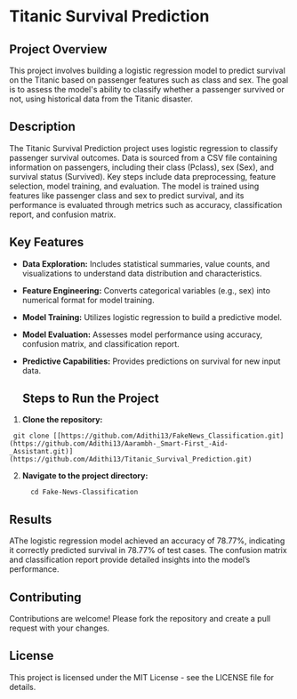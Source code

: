 # Titanic Survival Prediction

## Project Overview
This project involves building a logistic regression model to predict survival on the Titanic based on passenger features such as class and sex. The goal is to assess the model's ability to classify whether a passenger survived or not, using historical data from the Titanic disaster.

## Description
The Titanic Survival Prediction project uses logistic regression to classify passenger survival outcomes. Data is sourced from a CSV file containing information on passengers, including their class (Pclass), sex (Sex), and survival status (Survived). Key steps include data preprocessing, feature selection, model training, and evaluation. The model is trained using features like passenger class and sex to predict survival, and its performance is evaluated through metrics such as accuracy, classification report, and confusion matrix.

## Key Features
- **Data Exploration:** Includes statistical summaries, value counts, and visualizations to understand data distribution and characteristics.
- **Feature Engineering:** Converts categorical variables (e.g., sex) into numerical format for model training.
- **Model Training:** Utilizes logistic regression to build a predictive model.
- **Model Evaluation:** Assesses model performance using accuracy, confusion matrix, and classification report.
- **Predictive Capabilities:** Provides predictions on survival for new input data.

    ## Steps to Run the Project

1. **Clone the repository:**
  ```
   git clone [[https://github.com/Adithi13/FakeNews_Classification.git](https://github.com/Adithi13/Aarambh-_Smart-First_-Aid-_Assistant.git)](https://github.com/Adithi13/Titanic_Survival_Prediction.git)
  ```

2. **Navigate to the project directory:**

    ```
      cd Fake-News-Classification
    ```

## Results
AThe logistic regression model achieved an accuracy of 78.77%, indicating it correctly predicted survival in 78.77% of test cases. The confusion matrix and classification report provide detailed insights into the model’s performance.

## Contributing
Contributions are welcome! Please fork the repository and create a pull request with your changes.

## License
This project is licensed under the MIT License - see the LICENSE file for details.
